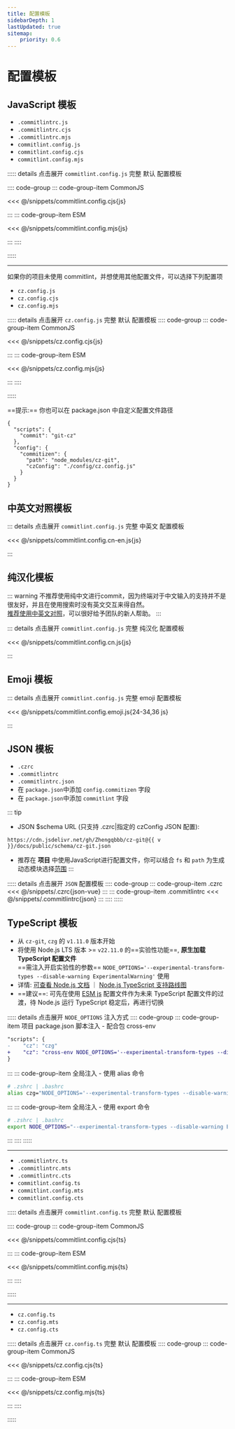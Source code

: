 ```yaml
---
title: 配置模板
sidebarDepth: 1
lastUpdated: true
sitemap:
    priority: 0.6
---
```


# 配置模板
## JavaScript 模板

- `.commitlintrc.js`
- `.commitlintrc.cjs`
- `.commitlintrc.mjs`
- `commitlint.config.js`
- `commitlint.config.cjs`
- `commitlint.config.mjs`

::::: details 点击展开 `commitlint.config.js` 完整 默认 配置模板

:::: code-group
::: code-group-item CommonJS

<<< @/snippets/commitlint.config.cjs{js}

:::
::: code-group-item ESM

<<< @/snippets/commitlint.config.mjs{js}

:::
::::

:::::

---

如果你的项目未使用 commitlint，并想使用其他配置文件，可以选择下列配置项

- `cz.config.js`
- `cz.config.cjs`
- `cz.config.mjs`

::::: details 点击展开 `cz.config.js` 完整 默认 配置模板
:::: code-group
::: code-group-item CommonJS

<<< @/snippets/cz.config.cjs{js}

:::
::: code-group-item ESM

<<< @/snippets/cz.config.mjs{js}

:::
::::

:::::



==提示:== 你也可以在 package.json 中自定义配置文件路径

```json{8}
{
  "scripts": {
    "commit": "git-cz"
  },
  "config": {
    "commitizen": {
      "path": "node_modules/cz-git",
      "czConfig": "./config/cz.config.js"
    }
  }
}
```

## 中英文对照模板

::: details 点击展开 `commitlint.config.js` 完整 中英文 配置模板

<<< @/snippets/commitlint.config.cn-en.js{js}

:::

## 纯汉化模板

::: warning
不推荐使用纯中文进行commit，因为终端对于中文输入的支持并不是很友好，并且在使用搜索时没有英文交互来得自然。<br>
[推荐使用中英文对照](#中英文对照模板)，可以很好给予团队的新人帮助。
:::

::: details 点击展开 `commitlint.config.js` 完整 纯汉化 配置模板

<<< @/snippets/commitlint.config.cn.js{js}

:::

## Emoji 模板

::: details 点击展开 `commitlint.config.js` 完整 emoji 配置模板

<<< @/snippets/commitlint.config.emoji.js{24-34,36 js}

:::

## JSON 模板

- `.czrc`
- `.commitlintrc`
- `.commitlintrc.json`
- 在 `package.json`中添加 `config.commitizen` 字段
- 在 `package.json`中添加 `commitlint` 字段

<script setup>
import { useData } from 'vitepress'

const { site } = useData()
const v = site.value.themeConfig.nav?.[4]?.text.slice(1)
</script>

::: tip
- JSON $schema URL (只支持 .czrc|指定的 czConfig JSON 配置):

```-vue
https://cdn.jsdelivr.net/gh/Zhengqbbb/cz-git@{{ v }}/docs/public/schema/cz-git.json
```

- 推荐在 **项目** 中使用JavaScript进行配置文件，你可以结合 `fs` 和 `path` 为生成动态模块选择[范围](/zh/recipes/#scopes)
:::

::::: details 点击展开 `JSON` 配置模板
:::: code-group
::: code-group-item .czrc
<<< @/snippets/.czrc{json-vue}
:::
::: code-group-item .commitlintrc
<<< @/snippets/.commitlintrc{json}
:::
::::
:::::

## TypeScript 模板

- 从 `cz-git`, `czg` 的 `v1.11.0` 版本开始
- 将使用 Node.js LTS 版本 >= `v22.11.0` 的==实验性功能==, **原生加载 TypeScript 配置文件**<br>==需注入开启实验性的参数== `NODE_OPTIONS='--experimental-transform-types --disable-warning ExperimentalWarning'` 使用
- 详情: [可查看 Node.js 文档](https://nodejs.org/api/cli.html#--experimental-transform-types) ｜ [Node.js TypeScript 支持路线图](https://github.com/nodejs/loaders/issues/217)
- ==建议==: 可先在使用 [ESM js](#javascript-%E6%A8%A1%E6%9D%BF) 配置文件作为未来 TypeScript 配置文件的过渡，待 Node.js 运行 TypeScript 稳定后，再进行切换

::::: details 点击展开 `NODE_OPTIONS` 注入方式
:::: code-group
::: code-group-item 项目 package.json 脚本注入 - 配合包 cross-env
```diff
"scripts": {
-    "cz": "czg"
+    "cz": "cross-env NODE_OPTIONS='--experimental-transform-types --disable-warning ExperimentalWarning' czg"
}
```
:::
::: code-group-item 全局注入 - 使用 alias 命令
```sh
# .zshrc | .bashrc
alias czg="NODE_OPTIONS='--experimental-transform-types --disable-warning ExperimentalWarning' \czg"
```
:::
::: code-group-item 全局注入 - 使用 export 命令
```sh
# .zshrc | .bashrc
export NODE_OPTIONS="--experimental-transform-types --disable-warning ExperimentalWarning"
```
:::
::::
:::::

---

- `.commitlintrc.ts`
- `.commitlintrc.mts`
- `.commitlintrc.cts`
- `commitlint.config.ts`
- `commitlint.config.mts`
- `commitlint.config.cts`

::::: details 点击展开 `commitlint.config.ts` 完整 默认 配置模板

:::: code-group
::: code-group-item CommonJS

<<< @/snippets/commitlint.config.cjs{ts}

:::
::: code-group-item ESM

<<< @/snippets/commitlint.config.mjs{ts}

:::
::::

:::::

---

- `cz.config.ts`
- `cz.config.mts`
- `cz.config.cts`

::::: details 点击展开 `cz.config.ts` 完整 默认 配置模板
:::: code-group
::: code-group-item CommonJS

<<< @/snippets/cz.config.cjs{ts}

:::
::: code-group-item ESM

<<< @/snippets/cz.config.mjs{ts}

:::
::::

:::::
